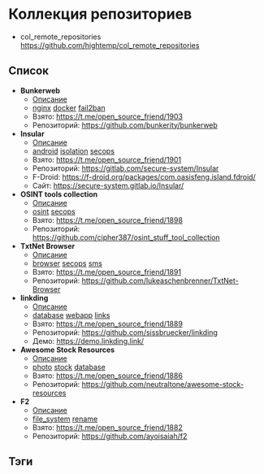 # Коллекция репозиториев

- col_remote_repositories https://github.com/hightemp/col_remote_repositories

## Список

- **Bunkerweb** 
  - [Описание](docs/bunkerweb.md)
  - [nginx](#) [docker](#) [fail2ban](#)
  - Взято: https://t.me/open_source_friend/1903
  - Репозиторий: https://github.com/bunkerity/bunkerweb
- **Insular** 
  - [Описание](docs/Insular.md)
  - [android](#) [isolation](#) [secops](#) 
  - Взято: https://t.me/open_source_friend/1901
  - Репозиторий: https://gitlab.com/secure-system/Insular
  - F-Droid: https://f-droid.org/packages/com.oasisfeng.island.fdroid/
  - Сайт: https://secure-system.gitlab.io/Insular/
- **OSINT tools collection**
  - [Описание](docs/osint_tools_collection.md)
  - [osint](#) [secops](#) 
  - Взято: https://t.me/open_source_friend/1898
  - Репозиторий: https://github.com/cipher387/osint_stuff_tool_collection
- **TxtNet Browser**
  - [Описание](docs/TxtNet_Browser.md)
  - [browser](#) [secops](#) [sms](#)
  - Взято: https://t.me/open_source_friend/1891
  - Репозиторий: https://github.com/lukeaschenbrenner/TxtNet-Browser
- **linkding**
  - [Описание](docs/linkding.md)
  - [database](#) [webapp](#) [links](#)
  - Взято: https://t.me/open_source_friend/1889
  - Репозиторий: https://github.com/sissbruecker/linkding
  - Демо: https://demo.linkding.link/
- **Awesome Stock Resources**
  - [Описание](docs/awesome_stock_resources.md)
  - [photo](#) [stock](#) [database](#)
  - Взято: https://t.me/open_source_friend/1886
  - Репозиторий: https://github.com/neutraltone/awesome-stock-resources
- **F2**
  - [Описание](docs/f2.md)
  - [file_system](#) [rename](#)
  - Взято: https://t.me/open_source_friend/1882
  - Репозиторий: https://github.com/ayoisaiah/f2


## Тэги

